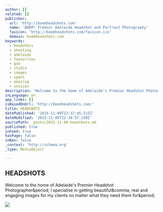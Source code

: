 ```yaml
---
author: []
related: []
publisher:
  url: 'http://boemheadshots.com'
  name: 'BOEM! Premier Adelaide Headshot and Portrait Photography'
  favicon: 'http://boemheadshots.com/favicon.ico'
  domain: boemheadshots.com
keywords:
  - headshots
  - shooting
  - adelaide
  - favourites
  - goo
  - studio
  - images
  - spent
  - amazing
  - session
description: "Welcome to the home of Adelaide's Premier Headshot Photographer. I specialise in getting beautiful, real and engaging images for my clients no matter what they need them for."
inLanguage: en
app_links: []
isBasedOnUrl: 'http://boemheadshots.com/'
title: HEADSHOTS
datePublished: '2015-11-09T22:37:45.515Z'
dateModified: '2015-11-09T22:34:57.330Z'
sourcePath: _posts/2015-11-09-headshots.md
published: true
inFeed: true
hasPage: false
inNav: false
_context: 'http://schema.org'
_type: MediaObject

---
```

<article style=""><h1>HEADSHOTS</h1><p>Welcome to the home of Adelaide's Premier Headshot Photographer&amp;period; I specialise in getting beautiful&amp;comma; real and engaging images for my clients no matter what they need them for&amp;period;</p><img src="https://static1.squarespace.com/static/512ae5eae4b099777377a98e/t/5545746ee4b04ceb91d5218f/1447077411592/?format=1000w" /></article>